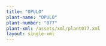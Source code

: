 ```yaml
---
title: "OPULO"
plant-name: "OPULO"
plant-number: "077"
plant-xml: /assets/xml/plant077.xml
layout: single-xml
---
```

